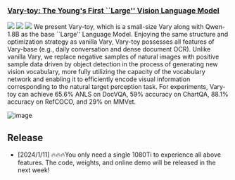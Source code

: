<h3><a href="">Vary-toy: The Young's First ``Large'' Vision Language Model</a></h3>
<a href=""><img src="https://img.shields.io/badge/Project-Page-Green"></a>
<a href=""><img src="https://img.shields.io/badge/Paper-PDF-orange"></a> 
<a href=""><img src="https://img.shields.io/badge/demo-blue"></a> 
We present Vary-toy, which is a small-size Vary along with Qwen-1.8B as the base ``Large'' Language Model. Enjoying the same structure and optimization strategy as vanilla Vary, Vary-toy possesses all features of Vary-base (e.g., daily conversation and dense document OCR). Unlike vanilla Vary, we replace negative samples of natural images with positive sample data driven by object detection in the process of generating new vision vocabulary, more fully utilizing the capacity of the vocabulary network and enabling it to efficiently encode visual information corresponding to the natural target perception task. For experiments, Vary-toy can achieve 65.6% ANLS on DocVQA, 59% accuracy on ChartQA, 88.1% accuracy on RefCOCO, and 29% on MMVet.


![image](https://github.com/Ucas-HaoranWei/Vary-toy/assets/50487563/b77603dd-d0eb-4000-b863-2d4a357ee272)

## Release
- [2024/1/11] 🔥🔥🔥You only need a single 1080Ti to experience all above features. The code, weights, and online demo will be released in the next week!


